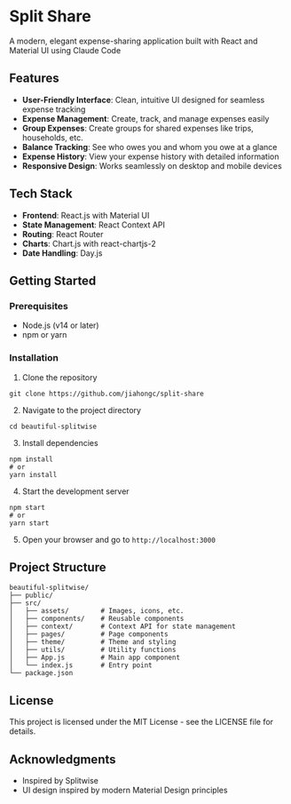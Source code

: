 # Split Share

A modern, elegant expense-sharing application built with React and Material UI using Claude Code

## Features

- **User-Friendly Interface**: Clean, intuitive UI designed for seamless expense tracking
- **Expense Management**: Create, track, and manage expenses easily
- **Group Expenses**: Create groups for shared expenses like trips, households, etc.
- **Balance Tracking**: See who owes you and whom you owe at a glance
- **Expense History**: View your expense history with detailed information
- **Responsive Design**: Works seamlessly on desktop and mobile devices

## Tech Stack

- **Frontend**: React.js with Material UI
- **State Management**: React Context API
- **Routing**: React Router
- **Charts**: Chart.js with react-chartjs-2
- **Date Handling**: Day.js

## Getting Started

### Prerequisites

- Node.js (v14 or later)
- npm or yarn

### Installation

1. Clone the repository
```
git clone https://github.com/jiahongc/split-share
```

2. Navigate to the project directory
```
cd beautiful-splitwise
```

3. Install dependencies
```
npm install
# or
yarn install
```

4. Start the development server
```
npm start
# or
yarn start
```

5. Open your browser and go to `http://localhost:3000`

## Project Structure

```
beautiful-splitwise/
├── public/
├── src/
│   ├── assets/        # Images, icons, etc.
│   ├── components/    # Reusable components
│   ├── context/       # Context API for state management
│   ├── pages/         # Page components
│   ├── theme/         # Theme and styling
│   ├── utils/         # Utility functions
│   ├── App.js         # Main app component
│   └── index.js       # Entry point
└── package.json
```

## License

This project is licensed under the MIT License - see the LICENSE file for details.

## Acknowledgments

- Inspired by Splitwise
- UI design inspired by modern Material Design principles